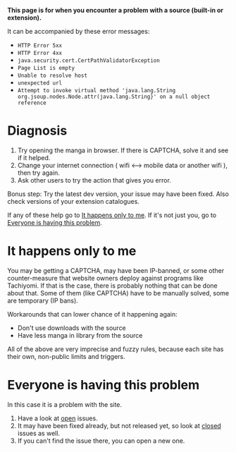 **This page is for when you encounter a problem with a source (built-in or extension).**

It can be accompanied by these error messages:
* `HTTP Error 5xx`
* `HTTP Error 4xx`
* `java.security.cert.CertPathValidatorException`
* `Page List is empty`
* `Unable to resolve host`
* `unexpected url`
* `Attempt to invoke virtual method 'java.lang.String org.jsoup.nodes.Node.attr(java.lang.String}' on a null object reference`

# Diagnosis
1. Try opening the manga in browser. If there is CAPTCHA, solve it and see if it helped.
2. Change your internet connection ( wifi <--> mobile data or another wifi ), then try again.
3. Ask other users to try the action that gives you error.

Bonus step: Try the latest dev version, your issue may have been fixed. Also check versions of your extension catalogues.

If any of these help go to [It happens only to me](#it-happens-only-to-me).
If it's not just you, go to [Everyone is having this problem](#everyone-is-having-this-problem).

# It happens only to me
You may be getting a CAPTCHA, may have been IP-banned, or some other counter-measure that website owners deploy against programs like Tachiyomi. If that is the case, there is probably nothing that can be done about that. Some of them (like CAPTCHA) have to be manually solved, some are temporary (IP bans).

Workarounds that can lower chance of it happening again:
* Don't use downloads with the source
* Have less manga in library from the source

All of the above are very imprecise and fuzzy rules, because each site has their own, non-public limits and triggers.

# Everyone is having this problem
In this case it is a problem with the site.
1. Have a look at [open](https://github.com/inorichi/tachiyomi/issues) issues.
2. It may have been fixed already, but not released yet, so look at [closed](https://github.com/inorichi/tachiyomi/issues?q=is%3Aissue+is%3Aclosed) issues as well.
3. If you can't find the issue there, you can open a new one.